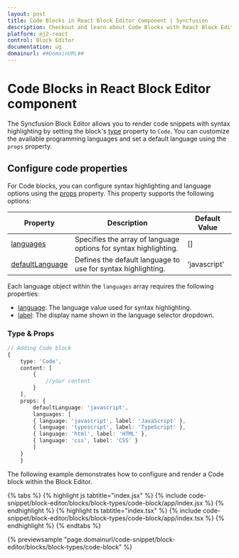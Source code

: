 ```yaml
---
layout: post
title: Code Blocks in React Block Editor Component | Syncfusion
description: Checkout and learn about Code Blocks with React Block Editor component of Syncfusion Essential JS 2 and more.
platform: ej2-react
control: Block Editor
documentation: ug
domainurl: ##DomainURL##
---
```


# Code Blocks in React Block Editor component

The Syncfusion Block Editor allows you to render code snippets with syntax highlighting by setting the block's [type](../api/blockeditor/blockModel/#type) property to `Code`. You can customize the available programming languages and set a default language using the `props` property.

## Configure code properties

For Code blocks, you can configure syntax highlighting and language options using the [props](../api/blockeditor/blockModel/) property. This property supports the following options:

| Property | Description | Default Value |
|----------|-------------|---------------|
| [languages](../api/blockeditor/codeSettingsModel/#languages) | Specifies the array of language options for syntax highlighting. | [] |
| [defaultLanguage](../api/blockeditor/codeSettingsModel/#defaultlanguage) | Defines the default language to use for syntax highlighting. | 'javascript' |

Each language object within the `languages` array requires the following properties:
- [language](../api/blockeditor/codeLanguageModel/#language): The language value used for syntax highlighting.
- [label](../api/blockeditor/codeLanguageModel/#label): The display name shown in the language selector dropdown.

### Type & Props
```typescript
// Adding Code block
{
    type: 'Code',
    content: [
        {
            //your content
        }
    ],
    props: {
        defaultLanguage: 'javascript',
        languages: [
        { language: 'javascript', label: 'JavaScript' },
        { language: 'typescript', label: 'TypeScript' },
        { language: 'html', label: 'HTML' },
        { language: 'css', label: 'CSS' }
        ]
    }
    }
```

The following example demonstrates how to configure and render a Code block within the Block Editor.

{% tabs %}
{% highlight js tabtitle="index.jsx" %}
{% include code-snippet/block-editor/blocks/block-types/code-block/app/index.jsx %}
{% endhighlight %}
{% highlight ts tabtitle="index.tsx" %}
{% include code-snippet/block-editor/blocks/block-types/code-block/app/index.tsx %}
{% endhighlight %}
{% endtabs %}

{% previewsample "page.domainurl/code-snippet/block-editor/blocks/block-types/code-block" %}